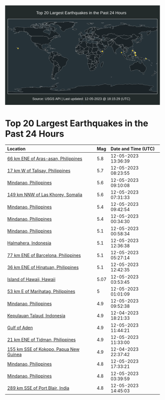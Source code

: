 ![Map](./map.png)

# Top 20 Largest Earthquakes in the Past 24 Hours

| Location | Mag | Date and Time (UTC) |
|:---|:---|:---|
| [66 km ENE of Aras-asan, Philippines](https://earthquake.usgs.gov/earthquakes/eventpage/us7000lges) | 5.8 | 12-05-2023 13:36:39 |
| [17 km W of Talisay, Philippines](https://earthquake.usgs.gov/earthquakes/eventpage/us7000lgct) | 5.7 | 12-05-2023 08:23:55 |
| [Mindanao, Philippines](https://earthquake.usgs.gov/earthquakes/eventpage/us7000lgd6) | 5.6 | 12-05-2023 09:10:08 |
| [149 km NNW of Las Khorey, Somalia](https://earthquake.usgs.gov/earthquakes/eventpage/us7000lgch) | 5.6 | 12-05-2023 07:31:33 |
| [Mindanao, Philippines](https://earthquake.usgs.gov/earthquakes/eventpage/us7000lgdg) | 5.4 | 12-05-2023 09:42:54 |
| [Mindanao, Philippines](https://earthquake.usgs.gov/earthquakes/eventpage/us7000lga8) | 5.4 | 12-05-2023 00:34:30 |
| [Mindanao, Philippines](https://earthquake.usgs.gov/earthquakes/eventpage/us7000lgaf) | 5.1 | 12-05-2023 00:58:34 |
| [Halmahera, Indonesia](https://earthquake.usgs.gov/earthquakes/eventpage/us7000lgee) | 5.1 | 12-05-2023 12:36:38 |
| [77 km ENE of Barcelona, Philippines](https://earthquake.usgs.gov/earthquakes/eventpage/us7000lgbv) | 5.1 | 12-05-2023 05:27:14 |
| [36 km ENE of Hinatuan, Philippines](https://earthquake.usgs.gov/earthquakes/eventpage/us7000lgeh) | 5.1 | 12-05-2023 12:42:35 |
| [Island of Hawaii, Hawaii](https://earthquake.usgs.gov/earthquakes/eventpage/hv73673302) | 5.07 | 12-05-2023 03:53:45 |
| [53 km E of Marihatag, Philippines](https://earthquake.usgs.gov/earthquakes/eventpage/us7000lgag) | 5 | 12-05-2023 01:01:09 |
| [Mindanao, Philippines](https://earthquake.usgs.gov/earthquakes/eventpage/us7000lgdp) | 4.9 | 12-05-2023 09:52:38 |
| [Kepulauan Talaud, Indonesia](https://earthquake.usgs.gov/earthquakes/eventpage/us7000lg5t) | 4.9 | 12-04-2023 18:21:33 |
| [Gulf of Aden](https://earthquake.usgs.gov/earthquakes/eventpage/us7000lge9) | 4.9 | 12-05-2023 11:44:21 |
| [21 km ENE of Tidman, Philippines](https://earthquake.usgs.gov/earthquakes/eventpage/us7000lge7) | 4.9 | 12-05-2023 11:33:00 |
| [155 km SSE of Kokopo, Papua New Guinea](https://earthquake.usgs.gov/earthquakes/eventpage/us7000lg9j) | 4.9 | 12-04-2023 22:37:42 |
| [Mindanao, Philippines](https://earthquake.usgs.gov/earthquakes/eventpage/us7000lgfs) | 4.8 | 12-05-2023 17:33:21 |
| [Mindanao, Philippines](https://earthquake.usgs.gov/earthquakes/eventpage/us7000lgb1) | 4.8 | 12-05-2023 03:39:59 |
| [289 km SSE of Port Blair, India](https://earthquake.usgs.gov/earthquakes/eventpage/us7000lgf0) | 4.8 | 12-05-2023 14:45:03 |
